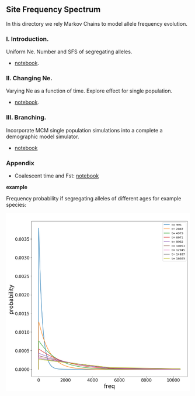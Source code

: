 ## Site Frequency Spectrum

In this directory we rely Markov Chains to model allele frequency  evolution. 


### I. Introduction. 

Uniform Ne. Number and SFS of segregating alleles.

- [notebook](https://nbviewer.jupyter.org/github/SantosJGND/MCM/blob/master/Pop_gen_PA/SFS_MCM_PA.ipynb).

### II. Changing Ne. 

Varying Ne as a function of time. Explore effect for single population.

- [notebook](https://nbviewer.jupyter.org/github/SantosJGND/MCM/blob/master/Pop_gen_PA/NE_change.ipynb).

### III. Branching.

Incorporate MCM single population simulations into a complete a demographic model simulator. 

- [notebook](https://nbviewer.jupyter.org/github/SantosJGND/MCM/blob/master/Pop_gen_PA/Branching.ipynb)

### Appendix

- Coalescent time and Fst: [notebook](https://nbviewer.jupyter.org/github/SantosJGND/MCM/blob/master/Pop_gen_PA/FST_Coal_MCMtest.ipynb)


**example**

Frequency probability if segregating alleles of different ages for example species:

![image](example_SFSbins.png)
